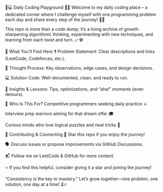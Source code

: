 🧠💻 Daily Coding Playground 🚀✨
Welcome to my daily coding place – a dedicated corner where I challenge myself with one programming problem each day and share every step of the journey! 🌱💪

This repo is more than a code dump; it’s a living archive of growth: sharpening algorithmic thinking, experimenting with new techniques, and learning from each twist and turn. 📈🛠️

📅 What You’ll Find Here
❓ Problem Statement: Clear descriptions and links (LeetCode, Codeforces, etc.).

🧩 Thought Process: Key observations, edge cases, and design decisions.

💻 Solution Code: Well-documented, clean, and ready to run.

📝 Insights & Lessons: Tips, optimizations, and “aha!” moments (even detours).

🎯 Who Is This For?
Competitive programmers seeking daily practice ⚔️

Interview prep warriors aiming for that dream offer 🎓

Curious minds who love logical puzzles and neat tricks 🧠

🤝 Contributing & Connecting
🌟 Star this repo if you enjoy the journey!

🗣️ Discuss issues or propose improvements via GitHub Discussions.

📬 Follow me on LeetCode & GitHub for more content.

⭐ If you find this helpful, consider giving it a star and joining the journey!

“Consistency is the key to mastery.” Let’s grow together—one problem, one solution, one day at a time! ⏳🔥